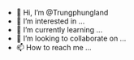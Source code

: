 - 👋 Hi, I’m @Trungphungland
- 👀 I’m interested in ...
- 🌱 I’m currently learning ...
- 💞️ I’m looking to collaborate on ...
- 📫 How to reach me ...

<!---
Trungphungland/Trungphungland is a ✨ special ✨ repository because its `README.md` (this file) appears on your GitHub profile.
You can click the Preview link to take a look at your changes.
--->
